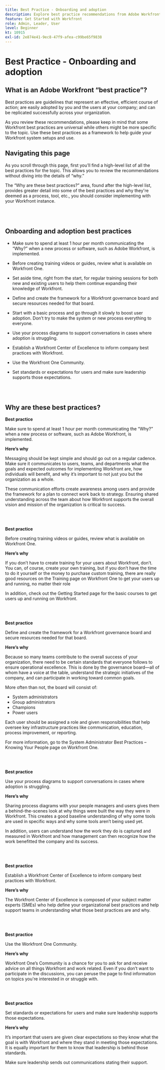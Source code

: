 ```yaml
---
title: Best Practice - Onboarding and adoption
description: Explore best practice recommendations from Adobe Workfront experts about onboarding users to Workfront and increasing user adoption.
feature: Get Started with Workfront
role: Admin, Leader, User
level: Beginner
kt: 10915
exl-id: 2e874e41-9ec8-47f9-afea-c99be65f9838
---
```

# Best Practice - Onboarding and adoption

## What is an Adobe Workfront “best practice”? 

Best practices are guidelines that represent an effective, efficient course of action; are easily adopted by you and the users at your company; and can be replicated successfully across your organization. 

As you review these recommendations, please keep in mind that some Workfront best practices are universal while others might be more specific to the topic. Use these best practices as a framework to help guide your Workfront system setups and use.

## Navigating this page 

As you scroll through this page, first you’ll find a high-level list of all the best practices for the topic. This allows you to review the recommendations without diving into the details of “why.” 

The “Why are these best practices?” area, found after the high-level list, provides greater detail into some of the best practices and why they're deemed as a process, tool, etc., you should consider implementing with your Workfront instance. 

</br>
</br>

## Onboarding and adoption best practices 

* Make sure to spend at least 1 hour per month communicating the “Why?” when a new process or software, such as Adobe Workfront, is implemented. 

* Before creating training videos or guides, review what is available on Workfront One. 

* Set aside time, right from the start, for regular training sessions for both new and existing users to help them continue expanding their knowledge of Workfront. 

* Define and create the framework for a Workfront governance board and secure resources needed for that board. 

* Start with a basic process and go through it slowly to boost user adoption. Don’t try to make the system or new process everything to everyone. 

* Use your process diagrams to support conversations in cases where adoption is struggling. 

* Establish a Workfront Center of Excellence to inform company best practices with Workfront. 

* Use the Workfront One Community. 

* Set standards or expectations for users and make sure leadership supports those expectations. 

</br>
</br>


## Why are these best practices? 

**Best practice**

Make sure to spend at least 1 hour per month communicating the “Why?” when a new process or software, such as Adobe Workfront, is implemented.

**Here’s why**

Messaging should be kept simple and should go out on a regular cadence. Make sure it communicates to users, teams, and departments what the goals and expected outcomes for implementing Workfront are, how individuals will benefit, and why it’s important to not just you but the organization as a whole.  

These communication efforts create awareness among users and provide the framework for a plan to connect work back to strategy. Ensuring shared understanding across the team about how Workfront supports the overall vision and mission of the organization is critical to success. 

</br>
</br>

**Best practice**

Before creating training videos or guides, review what is available on Workfront One. 

**Here’s why**
 
If you don’t have to create training for your users about Workfront, don’t. You can, of course, create your own training, but if you don’t have the time to do it yourself or the money to purchase custom training, there are really good resources on the Training page on Workfront One to get your users up and running, no matter their role  

In addition, check out the Getting Started page for the basic courses to get users up and running on Workfront. 

</br>
</br>

**Best practice**

Define and create the framework for a Workfront governance board and secure resources needed for that board. 

**Here’s why**

Because so many teams contribute to the overall success of your organization, there need to be certain standards that everyone follows to ensure operational excellence. This is done by the governance board—all of whom have a voice at the table, understand the strategic initiatives of the company, and can participate in working toward common goals. 

More often than not, the board will consist of:  

* System administrators 
* Group administrators 
* Champions 
* Power users 
 

Each user should be assigned a role and given responsibilities that help oversee key infrastructure practices like communication, education, process improvement, or reporting.   

For more information, go to the System Administrator Best Practices – Knowing Your People page on Workfront One.  

</br>
</br>

**Best practice**

Use your process diagrams to support conversations in cases where adoption is struggling.

**Here’s why**

Sharing process diagrams with your people managers and users gives them a behind-the-scenes look at why things were built the way they were in Workfront. This creates a good baseline understanding of why some tools are used in specific ways and why some tools aren’t being used yet. 

In addition, users can understand how the work they do is captured and measured in Workfront and how management can then recognize how the work benefitted the company and its success.

</br>
</br>

**Best practice**

Establish a Workfront Center of Excellence to inform company best practices with Workfront. 

**Here’s why**

The Workfront Center of Excellence is composed of your subject matter experts (SMEs) who help define your organizational best practices and help support teams in understanding what those best practices are and why. 

</br>
</br>

**Best practice**

Use the Workfront One Community. 

**Here’s why**

Workfront One’s Community is a chance for you to ask for and receive advice on all things Workfront and work related. Even if you don’t want to participate in the discussions, you can peruse the page to find information on topics you're interested in or struggle with. 

</br>
</br>


**Best practice**

Set standards or expectations for users and make sure leadership supports those expectations.

**Here’s why**

It’s important that users are given clear expectations so they know what the goal is with Workfront and where they stand in meeting those expectations. It is equally important for them to know that leadership is behind those standards. 


Make sure leadership sends out communications stating their support.
